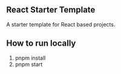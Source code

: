 ## React Starter Template

A starter template for React based projects.

## How to run locally

1. pnpm install
2. pnpm start
